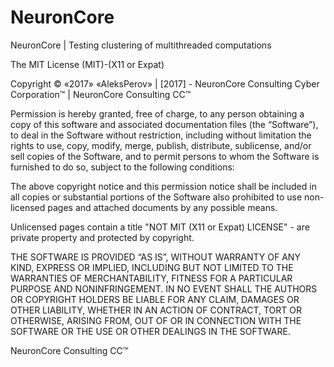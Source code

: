 # NeuronCore
NeuronCore | Testing clustering of multithreaded computations

The MIT License (MIT)-(X11 or Expat)

Copyright © «2017» «AleksPerov» | [2017] - NeuronCore Consulting Cyber Corporation™ |  NeuronCore Consulting CC™

Permission is hereby granted, free of charge, to any person obtaining a copy of this software and associated documentation files (the “Software”), to deal in the Software without restriction, including without limitation the rights to use, copy, modify, merge, publish, distribute, sublicense, and/or sell copies of the Software, and to permit persons to whom the Software is furnished to do so, subject to the following conditions:

The above copyright notice and this permission notice shall be included in all copies or substantial portions of the Software also prohibited to use non-licensed pages and attached documents by any possible means.

Unlicensed pages contain a title "NOT MIT (X11 or Expat) LICENSE" - are private property and protected by copyright.

THE SOFTWARE IS PROVIDED “AS IS”, WITHOUT WARRANTY OF ANY KIND, EXPRESS OR IMPLIED, INCLUDING BUT NOT LIMITED TO THE WARRANTIES OF MERCHANTABILITY, FITNESS FOR A PARTICULAR PURPOSE AND NONINFRINGEMENT. IN NO EVENT SHALL THE AUTHORS OR COPYRIGHT HOLDERS BE LIABLE FOR ANY CLAIM, DAMAGES OR OTHER LIABILITY, WHETHER IN AN ACTION OF CONTRACT, TORT OR OTHERWISE, ARISING FROM, OUT OF OR IN CONNECTION WITH THE SOFTWARE OR THE USE OR OTHER DEALINGS IN THE SOFTWARE.

NeuronCore Consulting CC™
